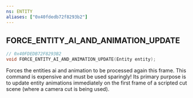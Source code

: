 ```yaml
---
ns: ENTITY
aliases: ["0x40fdedb72f8293b2"]
---
```

## FORCE_ENTITY_AI_AND_ANIMATION_UPDATE

```c
// 0x40FDEDB72F8293B2
void FORCE_ENTITY_AI_AND_ANIMATION_UPDATE(Entity entity);
```

Forces the entities ai and animation to be processed again this frame. This command is expensive and must be used sparingly! Its primary purpose is to update entity animations immediately on the first frame of a scripted cut scene (where a camera cut is being used).

